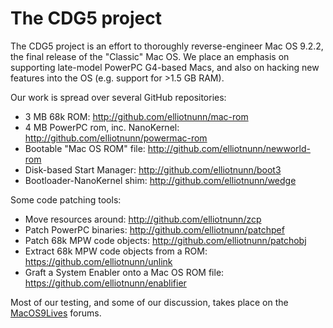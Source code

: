 # The CDG5 project

The CDG5 project is an effort to thoroughly reverse-engineer Mac OS 9.2.2, the final release of the "Classic" Mac OS. We place an emphasis on supporting late-model PowerPC G4-based Macs, and also on hacking new features into the OS (e.g. support for >1.5 GB RAM).

Our work is spread over several GitHub repositories:

- 3 MB 68k ROM: <http://github.com/elliotnunn/mac-rom>
- 4 MB PowerPC rom, inc. NanoKernel: <http://github.com/elliotnunn/powermac-rom>
- Bootable "Mac OS ROM" file: <http://github.com/elliotnunn/newworld-rom>
- Disk-based Start Manager: <http://github.com/elliotnunn/boot3>
- Bootloader-NanoKernel shim: <http://github.com/elliotnunn/wedge>

Some code patching tools:

- Move resources around: <http://github.com/elliotnunn/zcp>
- Patch PowerPC binaries: <http://github.com/elliotnunn/patchpef>
- Patch 68k MPW code objects: <http://github.com/elliotnunn/patchobj>
- Extract 68k MPW code objects from a ROM: <https://github.com/elliotnunn/unlink>
- Graft a System Enabler onto a Mac OS ROM file: <https://github.com/elliotnunn/enablifier>

Most of our testing, and some of our discussion, takes place on the [MacOS9Lives](http://macos9lives.com) forums.
